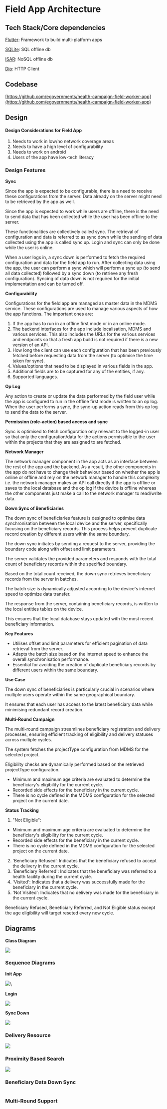 # Field App Architecture

## Tech Stack/Core dependencies

[Flutter](https://flutter.dev/): Framework to build multi-platform apps

[SQLite](https://www.sqlite.org/): SQL offline db

[ISAR](https://pub.dev/packages/isar): NoSQL offline db

[Dio](https://pub.dev/packages/dio): HTTP Client

## Codebase

[https://github.com/egovernments/health-campaign-field-worker-app](https://github.com/egovernments/health-campaign-field-worker-app)

## Design

#### Design Considerations for Field App

1. Needs to work in low/no network coverage areas
2. Needs to have a high level of configurability
3. Needs to work on android
4. Users of the app have low-tech literacy

### Design Features

**Sync**

Since the app is expected to be configurable, there is a need to receive these configurations from the server. Data already on the server might need to be retrieved by the app as well.

Since the app is expected to work while users are offline, there is the need to send data that has been collected while the user has been offline to the server.

These functionalities are collectively called sync. The retrieval of configuration and data is referred to as sync down while the sending of data collected using the app is called sync up. Login and sync can only be done while the user is online.

When a user logs in, a sync down is performed to fetch the required configuration and data for the field app to run. After collecting data using the app, the user can perform a sync which will perform a sync up (to send all data collected) followed by a sync down (to retrieve any fresh configuration). Syncing of data down is not required for the initial implementation and can be turned off.

**Configurability**

Configurations for the field app are managed as master data in the MDMS service. These configurations are used to manage various aspects of how the app functions. The important ones are:

1. If the app has to run in an offline first mode or in an online mode.
2. The backend interfaces for the app include localisation, MDMS and various services. This also includes the URLs for the various services and endpoints so that a fresh app build is not required if there is a new version of an API.
3. How long the client can use each configuration that has been previously fetched before requesting data from the server (to optimise the time taken for sync).
4. Values/options that need to be displayed in various fields in the app.
5. Additional fields are to be captured for any of the entities, if any.
6. Supported languages.

**Op Log**

Any action to create or update the data performed by the field user while the app is configured to run in the offline first mode is written to an op log. When the user performs a sync, the sync-up action reads from this op log to send the data to the server.

**Permission (role-action) based access and sync**

Sync is optimised to fetch configuration only relevant to the logged-in user so that only the configuration/data for the actions permissible to the user within the projects that they are assigned to are fetched.

**Network Manager**

The network manager component in the app acts as an interface between the rest of the app and the backend. As a result, the other components in the app do not have to change their behaviour based on whether the app is online or offline and rely on the network manager to handle this complexity i.e. the network manager makes an API call directly if the app is offline or saves to the local database and the op log if the device is offline whereas the other components just make a call to the network manager to read/write data.

**Down Sync of Beneficiaries**

The down sync of beneficiaries feature is designed to optimise data synchronisation between the local device and the server, specifically focusing on the beneficiary records. This process helps prevent duplicate record creation by different users within the same boundary.

The down sync initiates by sending a request to the server, providing the boundary code along with offset and limit parameters.

The server validates the provided parameters and responds with the total count of beneficiary records within the specified boundary.

Based on the total count received, the down sync retrieves beneficiary records from the server in batches.

The batch size is dynamically adjusted according to the device's internet speed to optimize data transfer.

The response from the server, containing beneficiary records, is written to the local entities tables on the device.

This ensures that the local database stays updated with the most recent beneficiary information.

**Key Features**

* Utilises offset and limit parameters for efficient pagination of data retrieval from the server.
* Adapts the batch size based on the internet speed to enhance the overall synchronisation performance.
* Essential for avoiding the creation of duplicate beneficiary records by different users within the same boundary.

**Use Case**

The down sync of beneficiaries is particularly crucial in scenarios where multiple users operate within the same geographical boundary.

It ensures that each user has access to the latest beneficiary data while minimising redundant record creation.

**Multi-Round Campaign**

The multi-round campaign streamlines beneficiary registration and delivery processes, ensuring efficient tracking of eligibility and delivery statuses across multiple cycles.

The system fetches the projectType configuration from MDMS for the selected project.

Eligibility checks are dynamically performed based on the retrieved projectType configuration.

* Minimum and maximum age criteria are evaluated to determine the beneficiary's eligibility for the current cycle.
* Recorded side effects for the beneficiary in the current cycle.
* There is no cycle defined in the MDMS configuration for the selected project on the current date.

**Status Tracking**

1. "Not Eligible":&#x20;

* Minimum and maximum age criteria are evaluated to determine the beneficiary's eligibility for the current cycle.
* Recorded side effects for the beneficiary in the current cycle.
* There is no cycle defined in the MDMS configuration for the selected project on the current date.

2. 'Beneficiary Refused’: Indicates that the beneficiary refused to accept the delivery in the current cycle.
3. 'Beneficiary Referred': Indicates that the beneficiary was referred to a health facility during the current cycle.
4. 'Visited': Indicates that a delivery was successfully made for the beneficiary in the current cycle.
5. 'Not Visited': Indicates that no delivery was made for the beneficiary in the current cycle.

Beneficiary Refused, Beneficiary Referred, and Not Eligible status except the age eligibility will target reseted every new cycle.

## Diagrams

**Class Diagram**

![](https://lh6.googleusercontent.com/6u\_Ks1nhqzaTHk2a6O4ih16JCXevaFt0QK-jsDqnKofRhOf98nO4647finh9tpBm2pcSlgcbb5YR2nze-qAhmM\_rzeL1rsq\_NlDXdQiFs9Ex0quqYIdcY\_fSlUBTD6DsnZ2Ak\_Wccn2H0cxyBMwz-2ZG\_10ZxQKRrikX60aeVoow7l7niQOaCacFQ2sG0g)

### **Sequence Diagrams**

**Init App**

![](https://lh4.googleusercontent.com/SofQeWPwHkSXtAm0dEIhT-KYnMzXbZadeFn7IewejBrvjigMEN6vyxXRNA5jS7xv8EOIxGgKDItFDmHA3BYndPtFpT8j2H5VbmfshVSfe1VZBcBCXTfUtWUe7EJUwx3KPoyuStfMNUflt-m-HeOJ6h1Hje81YT2Mi7RChprs\_txKD6v4ooTQXB\_ylCtMhA)\


**Login**

![](https://lh5.googleusercontent.com/WE0SXWklUGeV9Wk3Zlkw-Kk9kVlNpCsx\_DK-39eGf\_\_N1T0IXja\_QylXhQ30muX04dHDsrRxoC85Gi0V6RikgL84vIdbBv31bnagGSDSyMyT-mYH-xCp3D\_72PEBfO-FemwEA-ZqW-ILYtdCBlyiIyk-50f\_mb-Kq-m9GJ1x1EMV6Th1HSsuwfCscXSltg)

**Sync Down**

![](https://lh6.googleusercontent.com/jJVEwSinPsrP8c30WrxkwmXFBTt5IolePEh1IxtOSwaO53VrehOdCmkCFU-q-DO0\_mBe9F0pemp0L5C8\_dmv-jfevQMxYlXeG5MPySWewi6JuLeXeAxE\_beOUDxkVemJMoiOOzjDXv55gD\_EinFQm59N1yZJlhAPtuIweGD4gp9tE6YB81\_dNYmc2uStKg)

### Delivery Resource

![](../../../.gitbook/assets/service-delivery.png)

### Proximity Based Search

![](../../../.gitbook/assets/proximity-based-search.png)

### Beneficiary Data Down Sync

<figure><img src="../../../.gitbook/assets/image.png" alt=""><figcaption></figcaption></figure>

### Multi-Round Support

<figure><img src="../../../.gitbook/assets/image (1).png" alt=""><figcaption></figcaption></figure>
